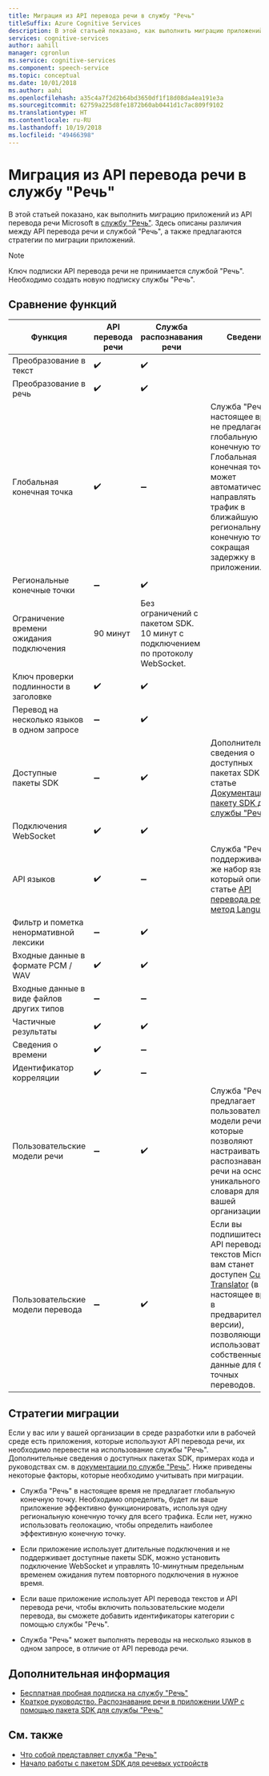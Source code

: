 ```yaml
---
title: Миграция из API перевода речи в службу "Речь"
titleSuffix: Azure Cognitive Services
description: В этой статьей показано, как выполнить миграцию приложений из API перевода речи в службу "Речь".
services: cognitive-services
author: aahill
manager: cgronlun
ms.service: cognitive-services
ms.component: speech-service
ms.topic: conceptual
ms.date: 10/01/2018
ms.author: aahi
ms.openlocfilehash: a35c4a7f2d2b64bd3650df1f18d08da4ea191e3a
ms.sourcegitcommit: 62759a225d8fe1872b60ab0441d1c7ac809f9102
ms.translationtype: HT
ms.contentlocale: ru-RU
ms.lasthandoff: 10/19/2018
ms.locfileid: "49466398"
---
```

# <a name="migrate-from-the-translator-speech-api-to-the-speech-service"></a>Миграция из API перевода речи в службу "Речь"

В этой статьей показано, как выполнить миграцию приложений из API перевода речи Microsoft в [службу "Речь"](index.yml). Здесь описаны различия между API перевода речи и службой "Речь", а также предлагаются стратегии по миграции приложений.

> [!NOTE]
> Ключ подписки API перевода речи не принимается службой "Речь". Необходимо создать новую подписку службы "Речь".

## <a name="comparison-of-features"></a>Сравнение функций

| Функция                                           | API перевода речи                                  | Служба распознавания речи | Сведения                                                                                                                                                                                                                                                                            |
|---------------------------------------------------|-----------------------------------------------------------------|------------------------------------|------------------------------------------------------------------------------------------------------------------------------------------------------------------------------------------------------------------------------------------------------------------------------------|
| Преобразование в текст                               | :heavy_check_mark:                                              | :heavy_check_mark:                 |                                                                                                                                                                                                                                                                                    |
| Преобразование в речь                             | :heavy_check_mark:                                              | :heavy_check_mark:                 |                                                                                                                                                                                                                                                                                    |
| Глобальная конечная точка                                   | :heavy_check_mark:                                              | :heavy_minus_sign:                 | Служба "Речь" в настоящее время не предлагает глобальную конечную точку. Глобальная конечная точка может автоматически направлять трафик в ближайшую региональную конечную точку, сокращая задержку в приложении.                                                    |
| Региональные конечные точки                                | :heavy_minus_sign:                                              | :heavy_check_mark:                 |                                                                                                                                                                                                                                                                                    |
| Ограничение времени ожидания подключения                             | 90 минут                                               | Без ограничений с пакетом SDK. 10 минут с подключением по протоколу WebSocket.                                                                                                                                                                                                                                                                                   |
| Ключ проверки подлинности в заголовке                                | :heavy_check_mark:                                              | :heavy_check_mark:                 |                                                                                                                                                                                                                                                                                    |
| Перевод на несколько языков в одном запросе | :heavy_minus_sign:                                              | :heavy_check_mark:                 |                                                                                                                                                                                                                                                                                    |
| Доступные пакеты SDK                                    | :heavy_minus_sign:                                              | :heavy_check_mark:                 | Дополнительные сведения о доступных пакетах SDK см. в статье [Документация по пакету SDK для службы "Речь"](index.yml).                                                                                                                                                    |
| Подключения WebSocket                             | :heavy_check_mark:                                              | :heavy_check_mark:                 |                                                                                                                                                                                                                                                                                    |
| API языков                                     | :heavy_check_mark:                                              | :heavy_minus_sign:                 | Служба "Речь" поддерживает тот же набор языков, который описан в статье [API перевода речи: метод Languages](../translator-speech/languages-reference.md). |
| Фильтр и пометка ненормативной лексики                       | :heavy_minus_sign:                                              | :heavy_check_mark:                 |                                                                                                                                                                                                                                                                                    |
| Входные данные в формате PCM / WAV                                 | :heavy_check_mark:                                              | :heavy_check_mark:                 |                                                                                                                                                                                                                                                                                    |
| Входные данные в виде файлов других типов                         | :heavy_minus_sign:                                              | :heavy_minus_sign:                 |                                                                                                                                                                                                                                                                                    |
| Частичные результаты                                   | :heavy_check_mark:                                              | :heavy_check_mark:                 |                                                                                                                                                                                                                                                                                    |
| Сведения о времени                                       | :heavy_check_mark:                                              | :heavy_minus_sign:                 |                                                                                                                                                                 |
| Идентификатор корреляции                                    | :heavy_check_mark:                                              | :heavy_minus_sign:                 |                                                                                                                                                                                                                                                                                    |
| Пользовательские модели речи                              | :heavy_minus_sign:                                              | :heavy_check_mark:                 | Служба "Речь" предлагает пользовательские модели речи, которые позволяют настраивать распознавание речи на основе уникального словаря для вашей организации.                                                                                                                                           |
| Пользовательские модели перевода                         | :heavy_minus_sign:                                              | :heavy_check_mark:                 | Если вы подпишитесь на API перевода текстов Microsoft, вам станет доступен [Custom Translator](https://www.microsoft.com/translator/business/customization/) (в настоящее время в предварительной версии), позволяющий использовать собственные данные для более точных переводов.                                                 |

## <a name="migration-strategies"></a>Стратегии миграции

Если у вас или у вашей организации в среде разработки или в рабочей среде есть приложения, которые используют API перевода речи, их необходимо перевести на использование службы "Речь". Дополнительные сведения о доступных пакетах SDK, примерах кода и руководствах см. в [документации по службе "Речь"](index.yml). Ниже приведены некоторые факторы, которые необходимо учитывать при миграции.

* Служба "Речь" в настоящее время не предлагает глобальную конечную точку. Необходимо определить, будет ли ваше приложение эффективно функционировать, используя одну региональную конечную точку для всего трафика. Если нет, нужно использовать геолокацию, чтобы определить наиболее эффективную конечную точку.

* Если приложение использует длительные подключения и не поддерживает доступные пакеты SDK, можно установить подключение WebSocket и управлять 10-минутным предельным временем ожидания путем повторного подключения в нужное время.

* Если ваше приложение использует API перевода текстов и API перевода речи, чтобы включить пользовательские модели перевода, вы сможете добавить идентификаторы категории с помощью службы "Речь".

* Служба "Речь" может выполнять переводы на несколько языков в одном запросе, в отличие от API перевода речи.

## <a name="next-steps"></a>Дополнительная информация

* [Бесплатная пробная подписка на службу "Речь"](get-started.md)
* [Краткое руководство. Распознавание речи в приложении UWP с помощью пакета SDK для службы "Речь"](quickstart-csharp-uwp.md)

## <a name="see-also"></a>См. также

* [Что собой представляет служба "Речь"](overview.md)
* [Начало работы с пакетом SDK для речевых устройств](https://docs.microsoft.com/azure/cognitive-services/speech-service/speech-devices-sdk-qsg)
